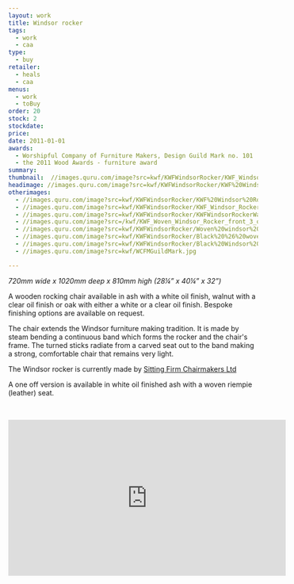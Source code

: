 ```yaml
---
layout: work
title: Windsor rocker
tags:
  - work
  - caa
type:
  - buy
retailer:
  - heals
  - caa
menus:
  - work
  - toBuy
order: 20
stock: 2
stockdate:
price:
date: 2011-01-01
awards:
  - Worshipful Company of Furniture Makers, Design Guild Mark no. 101
  - the 2011 Wood Awards - furniture award
summary:
thumbnail:  //images.quru.com/image?src=kwf/KWFWindsorRocker/KWF_Windsor_Rocker_side_view_cut.jpg&width=175&height=175&fill=%23ffffff
headimage: //images.quru.com/image?src=kwf/KWFWindsorRocker/KWF%20Windsor%20Rocker%20quarter%20view.jpg
otherimages:
  - //images.quru.com/image?src=kwf/KWFWindsorRocker/KWF%20Windsor%20Rocker%20front%20with%20sheepskin.jpg&right=0.91875&left=0.11563
  - //images.quru.com/image?src=kwf/KWFWindsorRocker/KWF_Windsor_Rocker_side_view_cut.jpg&fill=%23ffffff
  - //images.quru.com/image?src=kwf/KWFWindsorRocker/KWFWindsorRockerWalnutCut.jpg
  - //images.quru.com/image?src=/kwf/KWF_Woven_Windsor_Rocker_front_3_quarters_4724.JPG&right=0.98438&left=0.0375
  - //images.quru.com/image?src=kwf/KWFWindsorRocker/Woven%20windsor%20chair.jpg&bottom=0.9625&top=0.05313&icc=srgb&strip=0
  - //images.quru.com/image?src=kwf/KWFWindsorRocker/Black%20%26%20woven%20windsors.jpg&bottom=0.94688&top=0.11563&icc=srgb&strip=0
  - //images.quru.com/image?src=kwf/KWFWindsorRocker/Black%20Windsor%20rocker.jpg&bottom=0.95&top=0.07187&icc=srgb&strip=0
  - //images.quru.com/image?src=kwf/WCFMGuildMark.jpg

---
```

_720mm wide x 1020mm deep x 810mm high (28&frac14;” x 40&frac14;” x 32”)_

A wooden rocking chair available in ash with a white oil finish, walnut with a clear oil finish or oak with either a white or a clear oil finish.
Bespoke finishing options are available on request.

The chair extends the Windsor furniture making tradition. It is made by steam bending a continuous band which forms the rocker and the chair's frame. The turned sticks radiate from a carved seat out to the band making a strong, comfortable chair that remains very light.

The Windsor rocker is currently made by [Sitting Firm Chairmakers Ltd][426b0dfa]

  [426b0dfa]: http://www.sittingfirm.co.uk "Made by"

A one off version is available in white oil finished ash with a woven riempie (leather) seat.

<iframe width="560" height="315" src="https://www.youtube.com/embed/zOpeFEcrW_U" frameborder="0" allowfullscreen style="padding-top:2rem; padding-bottom:2rem;"></iframe>
